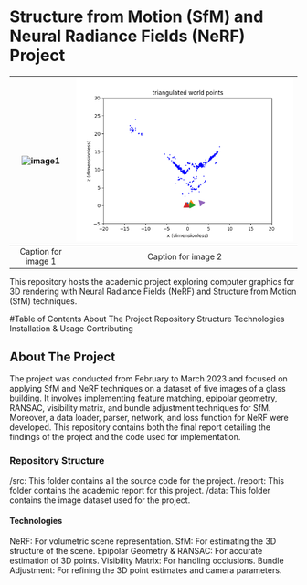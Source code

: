 
# Structure from Motion (SfM) and Neural Radiance Fields (NeRF) Project

<!-- ![Project Output](./NeRF/test_gif.gif) -->
<!-- <img src="./NeRF/test_gif.gif" width="500" height="600"> -->
<!-- <img align="left" src="./NeRF/test_gif.gif" width="49%">
<img align="right" src="./sfm_p/Phase1/outputs/Registered camera poses with nonlinear PnP2.png" width="50%"> -->
<!-- <p float="left"> -->
  
<!--   <img src="./NeRF/test_gif.gif" width="400" />
  <img src="./sfm_p/Phase1/outputs/Registered camera poses with nonlinear PnP2.png" width="400" /> 
</p> -->

| ![image1](./NeRF/test_gif.gif) | ![image2](./sfm_p/Phase1/outputs/Registered_camera_poses_with_nonlinear_PnP2.png) |
|:--:|:---:|
| Caption for image 1 | Caption for image 2 |




This repository hosts the academic project exploring computer graphics for 3D rendering with Neural Radiance Fields (NeRF) and Structure from Motion (SfM) techniques.

#Table of Contents
About The Project
Repository Structure
Technologies
Installation & Usage
Contributing


## About The Project
The project was conducted from February to March 2023 and focused on applying SfM and NeRF techniques on a dataset of five images of a glass building. It involves implementing feature matching, epipolar geometry, RANSAC, visibility matrix, and bundle adjustment techniques for SfM. Moreover, a data loader, parser, network, and loss function for NeRF were developed. This repository contains both the final report detailing the findings of the project and the code used for implementation.

### Repository Structure
/src: This folder contains all the source code for the project.
/report: This folder contains the academic report for this project.
/data: This folder contains the image dataset used for the project.


#### Technologies
NeRF: For volumetric scene representation.
SfM: For estimating the 3D structure of the scene.
Epipolar Geometry & RANSAC: For accurate estimation of 3D points.
Visibility Matrix: For handling occlusions.
Bundle Adjustment: For refining the 3D point estimates and camera parameters.
